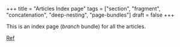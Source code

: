 +++
title = "Articles Index page"
tags = ["section", "fragment", "concatenation", "deep-nesting", "page-bundles"]
draft = false
+++

This is an index page (_branch_ bundle) for all the articles.

[Ref](https://github.com/kaushalmodi/ox-hugo/issues/210#issuecomment-424891371)
